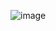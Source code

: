 ![image](https://github.com/tanmayy-mishra/CPT_PROJECT/assets/107267866/522afeb7-8ea9-4883-873f-312bce07ec7b)
